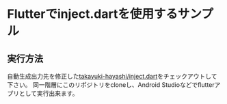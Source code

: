 # Flutterでinject.dartを使用するサンプル

## 実行方法

自動生成出力先を修正した[takayuki-hayashi/inject.dart](https://github.com/takayuki-hayashi/inject.dart)をチェックアウトして下さい。
同一階層にこのリポジトリをcloneし、Android Studioなどでflutterアプリとして実行出来ます。